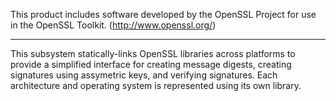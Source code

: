 This product includes software developed by the OpenSSL Project
for use in the OpenSSL Toolkit. (http://www.openssl.org/)

---

This subsystem statically-links OpenSSL libraries across platforms to
provide a simplified interface for creating message digests, creating
signatures using assymetric keys, and verifying signatures. Each
architecture and operating system is represented using its own library.
